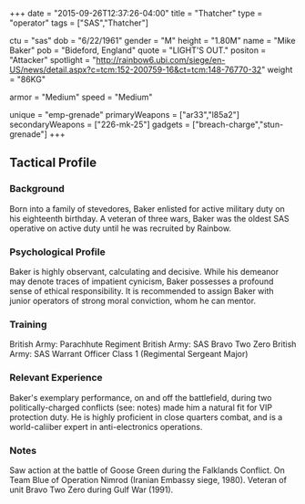 +++
date = "2015-09-26T12:37:26-04:00"
title = "Thatcher"
type = "operator"
tags = ["SAS","Thatcher"]

ctu = "sas"
dob = "6/22/1961"
gender = "M"
height = "1.80M"
name = "Mike Baker"
pob = "Bideford, England"
quote = "LIGHT'S OUT."
positon = "Attacker"
spotlight = "http://rainbow6.ubi.com/siege/en-US/news/detail.aspx?c=tcm:152-200759-16&ct=tcm:148-76770-32"
weight = "86KG"

armor = "Medium"
speed = "Medium"

unique = "emp-grenade"
primaryWeapons = ["ar33","l85a2"]
secondaryWeapons = ["226-mk-25"]
gadgets = ["breach-charge","stun-grenade"]
+++

## Tactical Profile

### Background

Born into a family of stevedores, Baker enlisted for active military duty on his eighteenth birthday. A veteran of three wars, Baker was the oldest SAS operative on active duty until he was recruited by Rainbow.

### Psychological Profile

Baker is highly observant, calculating and decisive. While his demeanor may denote traces of impatient cynicism, Baker possesses a profound sense of ethical responsibility. It is recommended to assign Baker with junior operators of strong moral conviction, whom he can mentor.

### Training

British Army: Parachhute Regiment
British Army: SAS Bravo Two Zero
British Army: SAS Warrant Officer Class 1 (Regimental Sergeant Major)

### Relevant Experience

Baker's exemplary performance, on and off the battlefield, during two politically-charged conflicts (see: notes) made him a natural fit for VIP protection duty. He is highly proficient in close quarters combat, and is a world-caliiber expert in anti-electronics operations.

### Notes

Saw action at the battle of Goose Green during the Falklands Conflict.
On Team Blue of Operation Nimrod (Iranian Embassy siege, 1980).
Veteran of unit Bravo Two Zero during Gulf War (1991).
